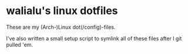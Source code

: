 walialu's linux dotfiles
======================

These are my (Arch-)Linux dot(/config)-files.

I've also written a small setup script to symlink all of these files after I
git pulled 'em.

